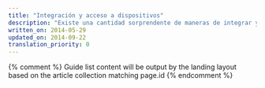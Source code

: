 ```yaml
---
title: "Integración y acceso a dispositivos"
description: "Existe una cantidad sorprendente de maneras de integrar y acceder a las funciones del dispositivo del usuario, desde la ubicación geográfica y la orientación del dispositivo, el acceso a la pila de comunicación (como el marcador y los SMS), hasta el hecho de colocar aplicaciones en la pantalla de inicio. Aprenda cómo aprovechar las funciones que les encantarán a sus usuarios."
written_on: 2014-05-29
updated_on: 2014-09-22
translation_priority: 0
---
```


{% comment %}
Guide list content will be output by the landing layout based on the article collection matching page.id
{% endcomment %}
